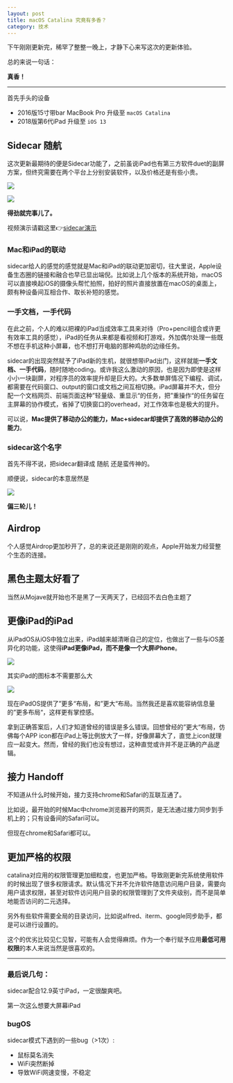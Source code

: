 ```yaml
---
layout: post
title: macOS Catalina 究竟有多香？
category: 技术
--- 
```


下午刚刚更新完，稀罕了整整一晚上，才静下心来写这次的更新体验。

总的来说一句话：

 **真香！**

---


首先手头的设备

* 2016版15寸带bar MacBook Pro 升级至 `macOS Catalina`
* 2018版第6代iPad 升级至 `iOS 13`


## Sidecar 随航


这次更新最期待的便是Sidecar功能了，之前虽说iPad也有第三方软件duet的副屏方案，但终究需要在两个平台上分别安装软件，以及价格还是有些小贵。

![](https://raw.githubusercontent.com/77ImageHosting/repo1/master/img%E6%88%AA%E5%B1%8F2019-10-10%E4%B8%8A%E5%8D%8812.01.28-min.png)

![](https://raw.githubusercontent.com/77ImageHosting/repo1/master/imgIMG_3476.JPG)

**得劲就完事儿了。**


视频演示请戳这里👉[sidecar演示](https://www.zhihu.com/question/349615849/answer/851431034)


### Mac和iPad的联动

sidecar给人的感觉的感觉就是Mac和iPad的联动更加密切，往大里说，Apple设备生态圈的链接和融合也早已显出端倪。比如说上几个版本的系统开始，macOS可以直接唤起iOS的摄像头帮忙拍照，拍好的照片直接放置在macOS的桌面上，颇有种设备间互相合作、取长补短的感觉。

### 一手文档，一手代码

在此之前，个人的难以把裸的iPad当成效率工具来对待（Pro+pencil组合或许更有效率工具的感觉），iPad的任务从来都是看视频和打游戏，外加偶尔处理一些既不想在手机这种小屏幕，也不想打开电脑的那种鸡肋的边缘任务。

sidecar的出现突然赋予了iPad新的生机，就很想带iPad出门，这样就能**一手文档、一手代码**，随时随地coding。或许我这么激动的原因，也是因为即使是这样小小一块副屏，对程序员的效率提升却是巨大的。大多数单屏情况下编程、调试，都需要在代码窗口、output的窗口或文档之间互相切换。iPad屏幕并不大，但分配一个文档网页、前端页面这种”轻量级、重显示“的任务，把”重操作“的任务留在主屏幕的协作模式，省掉了切换窗口的overhead，对工作效率也是极大的提升。

可以说，**Mac提供了移动办公的能力，Mac+sidecar却提供了高效的移动办公的能力**。


### sidecar这个名字

首先不得不说，把sidecar翻译成 随航 还是蛮传神的。


顺便说，sidecar的本意居然是

![](https://raw.githubusercontent.com/77ImageHosting/repo1/master/imgIMG_3478.JPG)

**偏三轮儿！**




## Airdrop

个人感觉Airdrop更加秒开了，总的来说还是刚刚的观点，Apple开始发力经营整个生态的连接。


## 黑色主题太好看了

当然从Mojave就开始也不是黑了一天两天了，已经回不去白色主题了


## 更像iPad的iPad

从iPadOS从iOS中独立出来，iPad越来越清晰自己的定位，也做出了一些与iOS差异化的功能，这使得**iPad更像iPad，而不是像一个大屏iPhone**。

![](https://raw.githubusercontent.com/77ImageHosting/repo1/master/imgIMG_0343.PNG)

其实iPad的图标本不需要那么大

![](https://raw.githubusercontent.com/77ImageHosting/repo1/master/imgIMG_0344.PNG)

现在iPadOS提供了”更多“布局，和”更大“布局。当然我还是喜欢能容纳信息量的”更多布局“，这样更有掌控感。

拿到正确答案后，人们才知道曾经的错误是多么错误。回想曾经的”更大“布局，仿佛每个APP icon都在iPad上等比例放大了一样，好像屏幕大了，直觉上icon就理应一起变大。然而，曾经的我们也没有想过，这种直觉或许并不是正确的产品逻辑。


## 接力 Handoff

不知道从什么时候开始，接力支持chrome和Safari的互联互通了。

比如说，最开始的时候Mac中chrome浏览器开的网页，是无法通过接力同步到手机上的；只有设备间的Safari可以。

但现在chrome和Safari都可以。


## 更加严格的权限

catalina对应用的权限管理更加细粒度，也更加严格。导致刚更新完系统使用软件的时候出现了很多权限请求。默认情况下并不允许软件随意访问用户目录，需要向用户请求权限，甚至对软件访问用户目录的权限管理到了文件夹级别，而不是简单地能否访问的二元选择。

另外有些软件需要全局的目录访问，比如说alfred、iterm、google同步助手，都是可以进行设置的。

这个的优劣比较见仁见智，可能有人会觉得麻烦。作为一个奉行赋予应用**最低可用权限**的本人来说当然是很喜欢的。

---

### 最后说几句：

sidecar配合12.9英寸iPad，一定很酸爽吧。

第一次这么想要大屏幕iPad


### bugOS

sidecar模式下遇到的一些bug（>1次）:

* 鼠标莫名消失
* WiFi突然断掉
* 导致WiFi网速变慢，不稳定

